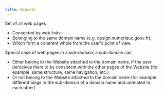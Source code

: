 ```yaml
---
title: Website
---
```


Set of all web pages

- Connected by web links;
- Belonging to the same domain name (e.g. design.numerique.gouv.fr);
- Which form a coherent whole from the user's point of view.

Special case of web pages in a sub-domain; a sub-domain can

- Either belong to the Website attached to the domain name, if the user perceives them to be consistent with the other pages of the Website (for example: same structure, same navigation, etc.);
- Or not belong to the Website attached to the domain name (for example: different blogs in the sub-domain of a domain name and unrelated to each other).
